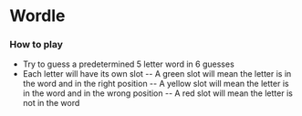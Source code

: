# Wordle

### How to play
- Try to guess a predetermined 5 letter word in 6 guesses
- Each letter will have its own slot
-- A green slot will mean the letter is in the word and in the right position
-- A yellow slot will mean the letter is in the word and in the wrong position
-- A red slot will mean the letter is not in the word
